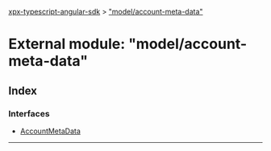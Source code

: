 [xpx-typescript-angular-sdk](../README.md) > ["model/account-meta-data"](../modules/_model_account_meta_data_.md)

# External module: "model/account-meta-data"

## Index

### Interfaces

* [AccountMetaData](../interfaces/_model_account_meta_data_.accountmetadata.md)

---

